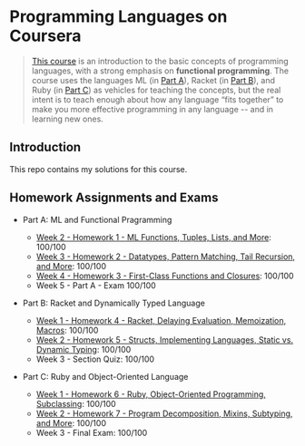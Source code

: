 # Programming Languages on Coursera

> [This course](https://www.coursera.org/learn/programming-languages) is an introduction to the basic concepts of programming languages, with a strong emphasis on **functional programming**. The course uses the languages ML (in [Part A](https://www.coursera.org/learn/programming-languages)), Racket (in [Part B](https://www.coursera.org/learn/programming-languages-part-b)), and Ruby (in [Part C](https://www.coursera.org/learn/programming-languages-part-c)) as vehicles for teaching the concepts, but the real intent is to teach enough about how any language “fits together” to make you more effective programming in any language -- and in learning new ones.

## Introduction

This repo contains my solutions for this course.

## Homework Assignments and Exams

- Part A: ML and Functional Pragramming

  - [Week 2 - Homework 1 - ML Functions, Tuples, Lists, and More](./partA/hw1/): 100/100
  - [Week 3 -  Homework 2 - Datatypes, Pattern Matching, Tail Recursion, and More](./partA/hw2/): 100/100
  - [Week 4 -  Homework 3 - First-Class Functions and Closures](./partA/hw3/): 100/100
   - Week 5 -  Part A - Exam 100/100
 
- Part B: Racket and Dynamically Typed Language

  - [Week 1 - Homework 4 - Racket, Delaying Evaluation, Memoization, Macros](./partB/hw4/): 100/100
  - [Week 2 - Homework 5 - Structs, Implementing Languages, Static vs. Dynamic Typing](./partB/hw5): 100/100
  - Week 3 - Section Quiz: 100/100

- Part C: Ruby and Object-Oriented Language

  - [Week 1 - Homework 6 - Ruby, Object-Oriented Programming, Subclassing](./partC/hw6/): 100/100
  - [Week 2 - Homework 7 - Program Decomposition, Mixins, Subtyping, and More](./partC/hw7/): 100/100
  - Week 3 - Final Exam: 100/100
